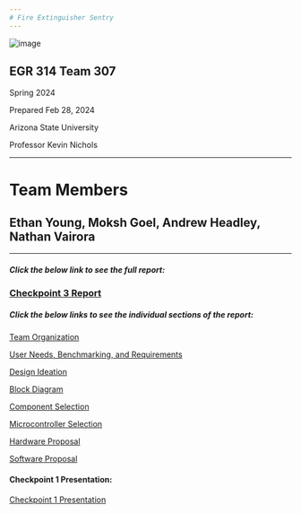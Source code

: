 ```yaml
---
# Fire Extinguisher Sentry
---
```


![image](https://github.com/EGR-314-Team-307/EGR-314-Team-307/assets/156955314/baa90fdc-6884-4ba5-b803-2480c5c28e21)

## EGR 314 Team 307
 Spring 2024

 Prepared Feb 28, 2024
 
 Arizona State University

 Professor Kevin Nichols

---
# Team Members
## Ethan Young, Moksh Goel, Andrew Headley, Nathan Vairora
---

##### Click the below link to see the full report:

### [Checkpoint 3 Report](./Report.md)


##### Click the below links to see the individual sections of the report:

[Team Organization](./TeamOrg.md)

[User Needs, Benchmarking, and Requirements](./UserNeeds.md)

[Design Ideation](./DesignIdeation.md)

[Block Diagram](./BlockDiagram.md)

[Component Selection](./ComponentSelection.md)

[Microcontroller Selection](./MicrocontrollerSelection.md)

[Hardware Proposal](./HardwareProposal.md)

[Software Proposal](./SoftwareProposal.md)


#### Checkpoint 1 Presentation:


[Checkpoint 1 Presentation](./Presentations.md)



